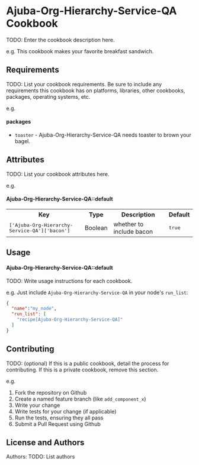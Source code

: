 Ajuba-Org-Hierarchy-Service-QA Cookbook
=======================================
TODO: Enter the cookbook description here.

e.g.
This cookbook makes your favorite breakfast sandwich.

Requirements
------------
TODO: List your cookbook requirements. Be sure to include any requirements this cookbook has on platforms, libraries, other cookbooks, packages, operating systems, etc.

e.g.
#### packages
- `toaster` - Ajuba-Org-Hierarchy-Service-QA needs toaster to brown your bagel.

Attributes
----------
TODO: List your cookbook attributes here.

e.g.
#### Ajuba-Org-Hierarchy-Service-QA::default
<table>
  <tr>
    <th>Key</th>
    <th>Type</th>
    <th>Description</th>
    <th>Default</th>
  </tr>
  <tr>
    <td><tt>['Ajuba-Org-Hierarchy-Service-QA']['bacon']</tt></td>
    <td>Boolean</td>
    <td>whether to include bacon</td>
    <td><tt>true</tt></td>
  </tr>
</table>

Usage
-----
#### Ajuba-Org-Hierarchy-Service-QA::default
TODO: Write usage instructions for each cookbook.

e.g.
Just include `Ajuba-Org-Hierarchy-Service-QA` in your node's `run_list`:

```json
{
  "name":"my_node",
  "run_list": [
    "recipe[Ajuba-Org-Hierarchy-Service-QA]"
  ]
}
```

Contributing
------------
TODO: (optional) If this is a public cookbook, detail the process for contributing. If this is a private cookbook, remove this section.

e.g.
1. Fork the repository on Github
2. Create a named feature branch (like `add_component_x`)
3. Write your change
4. Write tests for your change (if applicable)
5. Run the tests, ensuring they all pass
6. Submit a Pull Request using Github

License and Authors
-------------------
Authors: TODO: List authors
